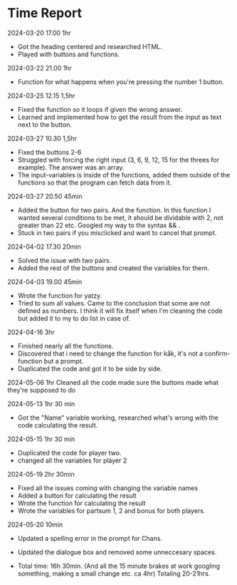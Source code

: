 # Time Report

2024-03-20 17.00   1hr
   - Got the heading centered and researched HTML.
   - Played with buttons and functions.
     
2024-03-22 21.00 1hr
   - Function for what happens when you're pressing the number 1 button.

2024-03-25 12.15 1,5hr
   - Fixed the function so it loops if given the wrong answer.
   - Learned and implemented how to get the result from the input as text next to the button.

2024-03-27   10.30 1,5hr
- Fixed the buttons 2-6
- Struggled with forcing the right input (3, 6, 9, 12, 15 for the threes for example). The answer was an array.
- The input-variables is inside of the functions, added them outside of the functions so that the program can fetch data from it.

2024-03-27   20.50   45min
- Added the button for two pairs. And the function. In this function I wanted several conditions to be met, it should be dividable with 2, not greater than 22 etc. Googled my way to the syntax && .
- Stuck in two pairs if you misclicked and want to cancel that prompt.

2024-04-02 17.30   20min
- Solved the issue with two pairs.
- Added the rest of the buttons and created the variables for them.

2024-04-03 19.00   45min
- Wrote the function for yatzy.
- Tried to sum all values. Came to the conclusion that some are not defined as numbers. I think it will fix itself when I'm cleaning the code but added it to my to do list in case of.

2024-04-16 3hr
- Finished nearly all the functions.
- Discovered that i need to change the function for kåk, it's not a confirm-function but a prompt.
- Duplicated the code and got it to be side by side.

2024-05-06 1hr
Cleaned all the code
made sure the buttons made what they're supposed to do


2024-05-13 1hr 30 min
 - Got the "Name" variable working, researched what's wrong with the code calculating the result.

2024-05-15 1hr 30 min
   - Duplicated the code for player two.
   - changed all the variables for player 2

2024-05-19 2hr 30min
- Fixed all the issues coming with changing the variable names
- Added a button for calculating the result
- Wrote the function for calculating the result
- Wrote the variables for partsum 1, 2 and bonus for both players.

2024-05-20 10min
- Updated a spelling error in the prompt for Chans.
- Updated the dialogue box and removed some unneccesary spaces.

  

 - Total time: 16h 30min. (And all the 15 minute brakes at work googling something, making a small change etc. ca 4hr)
   Totaling 20-21hrs.
